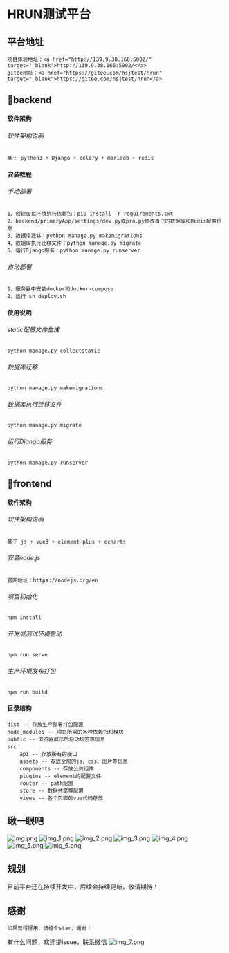 # HRUN测试平台
## 平台地址
```
项目体验地址：<a href="http://139.9.38.166:5002/" target="_blank">http://139.9.38.166:5002/</a>
gitee地址：<a href="https://gitee.com/hsjtest/hrun" target="_blank">https://gitee.com/hsjtest/hrun</a>

```
## 🔷backend

#### 软件架构
###### 软件架构说明
```
基于 python3 + Django + celery + mariadb + redis
```

#### 安装教程
###### 手动部署
```
1、创建虚拟环境执行依赖包：pip install -r requirements.txt
2、backend/primaryApp/settings/dev.py或pro.py修改自己的数据库和Redis配置信息
3、数据库迁移：python manage.py makemigrations
4、数据库执行迁移文件：python manage.py migrate
5、运行Django服务：python manage.py runserver
```
###### 自动部署
```
1、服务器中安装docker和docker-compose
2、运行 sh deploy.sh
```
#### 使用说明
###### static配置文件生成
```
python manage.py collectstatic
```
###### 数据库迁移
```
python manage.py makemigrations
```
###### 数据库执行迁移文件
```
python manage.py migrate
```
###### 运行Django服务
```
python manage.py runserver
```


## 🔷frontend

#### 软件架构
###### 软件架构说明
```
基于 js + vue3 + element-plus + echarts
```
###### 安装node.js
```
官网地址：https://nodejs.org/en
```

###### 项目初始化
```
npm install
```

###### 开发或测试环境启动
```
npm run serve
```

###### 生产环境发布打包
```
npm run build
```
#### 目录结构
```
dist -- 存放生产部署打包配置
node_modules -- 项目所需的各种依赖包和模块
public -- 浏览器展示的启动标签等信息
src：
    api -- 存放所有的接口
    assets -- 存放全局的js、css、图片等信息
    components -- 存放公共组件
    plugins -- element的配置文件
    router -- path配置
    store -- 数据共享等配置
    views -- 各个页面的vue代码存放
```
## 瞅一眼吧
![img.png](git_img/img.png)
![img_1.png](git_img/img_1.png)
![img_2.png](git_img/img_2.png)
![img_3.png](git_img/img_3.png)
![img_4.png](git_img/img_4.png)
![img_5.png](git_img/img_5.png)
![img_6.png](git_img/img_6.png)

## 规划
目前平台还在持续开发中，后续会持续更新，敬请期待！

## 感谢
```
如果觉得好用，请给个star，谢谢！
```
有什么问题，欢迎提issue，联系微信
![img_7.png](git_img/img_7.png)